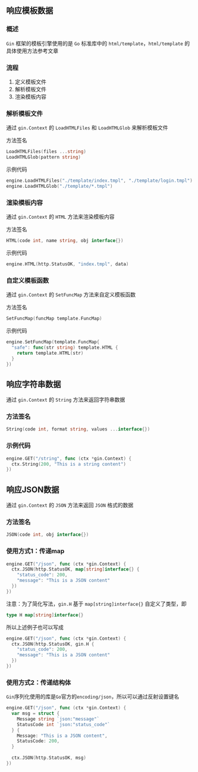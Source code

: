 ## 响应模板数据

### 概述

`Gin` 框架的模板引擎使用的是 `Go` 标准库中的 `html/template`，`html/template` 的具体使用方法参考文章

### 流程

1. 定义模板文件
2. 解析模板文件
3. 渲染模板内容

### 解析模板文件

通过 `gin.Context` 的 `LoadHTMLFiles` 和 `LoadHTMLGlob` 来解析模板文件

方法签名

```go
LoadHTMLFiles(files ...string)
LoadHTMLGlob(pattern string)
```

示例代码

```go
engine.LoadHTMLFiles("./template/index.tmpl", "./template/login.tmpl")
engine.LoadHTMLGlob("./template/*.tmpl")
```

### 渲染模板内容

通过 `gin.Context` 的 `HTML` 方法来渲染模板内容

方法签名

```go
HTML(code int, name string, obj interface{})
```

示例代码

```go
engine.HTML(http.StatusOK, "index.tmpl", data)
```

### 自定义模板函数

通过 `gin.Context` 的 `SetFuncMap` 方法来自定义模板函数

方法签名

```go
SetFuncMap(funcMap template.FuncMap)
```

示例代码

```go
engine.SetFuncMap(template.FuncMap{
  "safe": func(str string) template.HTML {
    return template.HTML(str)
  }
})
```



## 响应字符串数据

通过 `gin.Context` 的 `String` 方法来返回字符串数据

### 方法签名

```go
String(code int, format string, values ...interface{})
```

### 示例代码

```go
engine.GET("/string", func (ctx *gin.Context) {
  ctx.String(200, "This is a string content")
})
```



## 响应JSON数据

通过 `gin.Context` 的 `JSON` 方法来返回 `JSON` 格式的数据

### 方法签名

```go
JSON(code int, obj interface{})
```

### 使用方式1：传递map

```go
engine.GET("/json", func (ctx *gin.Context) {
  ctx.JSON(http.StatusOK, map[string]interface{} {
    "status_code": 200,
    "message": "This is a JSON content"
  })
})
```

注意：为了简化写法，`gin.H` 基于 `map[string]interface{}` 自定义了类型，即

```go
type H map[string]interface{}
```

所以上述例子也可以写成

```go
engine.GET("/json", func (ctx *gin.Context) {
  ctx.JSON(http.StatusOK, gin.H {
    "status_code": 200,
    "message": "This is a JSON content"
  })
})
```

### 使用方式2：传递结构体

`Gin`序列化使用的库是`Go`官方的`encoding/json`，所以可以通过反射设置键名

```go
engine.GET("/json", func (ctx *gin.Context) {
  var msg = struct {
    Message string `json:"message"`
    StatusCode int `json:"status_code"`
  } {
    Message: "This is a JSON content",
    StatusCode: 200,
  }
  
  ctx.JSON(http.StatusOK, msg)
})
```

